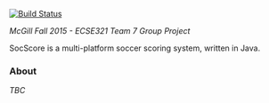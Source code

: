 [![Build Status](https://travis-ci.org/vicrep/ECSE321-Team7-SoccerScoring.svg?branch=master)](https://travis-ci.org/vicrep/ECSE321-Team7-SoccerScoring)

*McGill Fall 2015 - ECSE321 Team 7 Group Project*

SocScore is a multi-platform soccer scoring system, written in Java.


### About 
*TBC*
